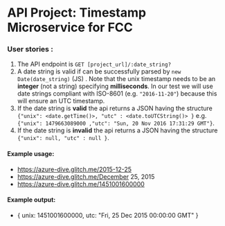 
# API Project: Timestamp Microservice for FCC

### User stories :

1. The API endpoint is `GET [project_url]/:date_string?`
2. A date string is valid if can be successfully parsed by `new Date(date_string)` (JS) . Note that the unix timestamp needs to be an **integer** (not a string) specifying **milliseconds**. In our test we will use date strings compliant with ISO-8601 (e.g. `"2016-11-20"`) because this will ensure an UTC timestamp.
3. If the date string is **valid** the api returns a JSON having the structure 
`{"unix": <date.getTime()>, "utc" : <date.toUTCString()> }`
e.g. `{"unix": 1479663089000 ,"utc": "Sun, 20 Nov 2016 17:31:29 GMT"}`.
4. If the date string is **invalid** the api returns a JSON having the structure `{"unix": null, "utc" : null }`.

#### Example usage:
* https://azure-dive.glitch.me/2015-12-25
* https://azure-dive.glitch.me/December 25, 2015
* https://azure-dive.glitch.me/1451001600000

#### Example output:
* { unix: 1451001600000, utc: "Fri, 25 Dec 2015 00:00:00 GMT" }
